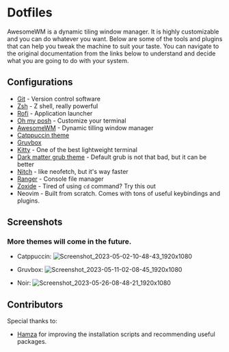 # Dotfiles
AwesomeWM is a dynamic tiling window manager. It is highly customizable and you can do whatever you want. Below are some of the tools and plugins that can help you tweak the machine to suit your taste. You can navigate to the original documentation from the links below to understand and decide what you are going to do with your system.

## Configurations
- [Git](https://git-scm.com/book/en/v2/Customizing-Git-Git-Configuration) - Version control software
- [Zsh](https://ohmyz.sh/) - Z shell, really powerful
- [Rofi](https://github.com/catppuccin/rofi/tree/main/deathemonic) - Application launcher
- [Oh my posh](https://ohmyposh.dev/docs/) - Customize your terminal
- [AwesomeWM](https://awesomewm.org/doc/api/documentation/07-my-first-awesome.md.html#) - Dynamic tilling window manager
- [Catppuccin theme](https://github.com/catppuccin/catppuccin)
- [Gruvbox](https://github.com/morhetz/gruvbox)
- [Kitty](https://sw.kovidgoyal.net/kitty/binary/) - One of the best lightweight terminal
- [Dark matter grub theme](https://gitlab.com/VandalByte/darkmatter-grub-theme) - Default grub is not that bad, but it can be better
- [Nitch](https://github.com/ssleert/nitch) - like neofetch, but it's way faster
- [Ranger](https://ranger.github.io/) - Console file manager
- [Zoxide](https://github.com/ajeetdsouza/zoxide) - Tired of using `cd` command? Try this out
- Neovim - Built from scratch. Comes with tons of useful keybindings and plugins.

## Screenshots
### More themes will come in the future.
- Catppuccin:
![Screenshot_2023-05-02-10-48-43_1920x1080](https://user-images.githubusercontent.com/61068720/235719073-25941152-3121-41b6-b869-a163c3523a5d.png)

- Gruvbox:
![Screenshot_2023-05-11-02-08-45_1920x1080](https://github.com/vulekhanh/dotfiles/assets/61068720/b845e4d3-698b-4d93-916f-e71ff97e351e)

- Noir:
![Screenshot_2023-05-26-08-48-21_1920x1080](https://github.com/vulekhanh/dotfiles/assets/61068720/13664fc3-d35b-4459-bf59-799f792f00de)


## Contributors
Special thanks to:
- [Hamza](https://github.com/Hamza12700) for improving the installation scripts and recommending useful packages.
